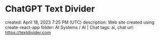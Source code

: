 # ChatGPT Text Divider

created: April 18, 2023 7:25 PM (UTC)
description: Web site created using create-react-app
folder: AI Systems / AI | Chat
tags: ai, chat
url: https://textdivider.com